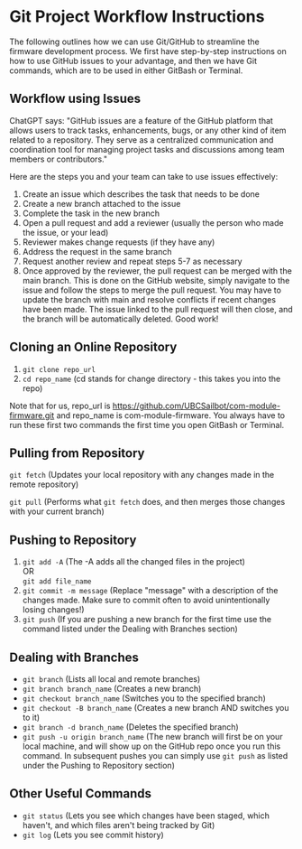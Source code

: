 # Git Project Workflow Instructions

The following outlines how we can use Git/GitHub to streamline the firmware development process. We first have step-by-step instructions on how to use GitHub issues to your advantage, and then we have Git commands, which are to be used in either GitBash or Terminal.

## Workflow using Issues
ChatGPT says: "GitHub issues are a feature of the GitHub platform that allows users to track tasks, enhancements, bugs, or any other kind of item related to a repository. They serve as a centralized communication and coordination tool for managing project tasks and discussions among team members or contributors."

Here are the steps you and your team can take to use issues effectively:
1. Create an issue which describes the task that needs to be done
2. Create a new branch attached to the issue
3. Complete the task in the new branch
4. Open a pull request and add a reviewer (usually the person who made the issue, or your lead)
5. Reviewer makes change requests (if they have any)
6. Address the request in the same branch
7. Request another review and repeat steps 5-7 as necessary
8. Once approved by the reviewer, the pull request can be merged with the main branch. This is done on the GitHub website, simply navigate to the issue and follow the steps to merge the pull request. You may have to update the branch with main and resolve conflicts if recent changes have been made. The issue linked to the pull request will then close, and the branch will be automatically deleted. Good work!

## Cloning an Online Repository
1. ```git clone repo_url```
2. ```cd repo_name``` (cd stands for change directory - this takes you into the repo)

Note that for us, repo_url is https://github.com/UBCSailbot/com-module-firmware.git and repo_name is com-module-firmware. You always have to run these first two commands the first time you open GitBash or Terminal.

## Pulling from Repository
```git fetch``` (Updates your local repository with any changes made in the remote repository)

```git pull``` (Performs what ```git fetch``` does, and then merges those changes with your current branch)

## Pushing to Repository
1. ```git add -A``` (The -A adds all the changed files in the project)  
OR  
```git add file_name```
2. ```git commit -m message``` (Replace "message" with a description of the changes made. Make sure to commit often to avoid unintentionally losing changes!)  
3. ```git push``` (If you are pushing a new branch for the first time use the command listed under the Dealing with Branches section)

## Dealing with Branches
- ```git branch``` (Lists all local and remote branches)
- ```git branch branch_name``` (Creates a new branch)
- ```git checkout branch_name``` (Switches you to the specified branch)
- ```git checkout -B branch_name``` (Creates a new branch AND switches you to it)
- ```git branch -d branch_name``` (Deletes the specified branch)
- ```git push -u origin branch_name``` (The new branch will first be on your local machine, and will show up on the GitHub repo once you run this command. In subsequent pushes you can simply use ```git push``` as listed under the Pushing to Repository section)

## Other Useful Commands
- ```git status``` (Lets you see which changes have been staged, which haven't, and which files aren't being tracked by Git)
- ```git log``` (Lets you see commit history)

